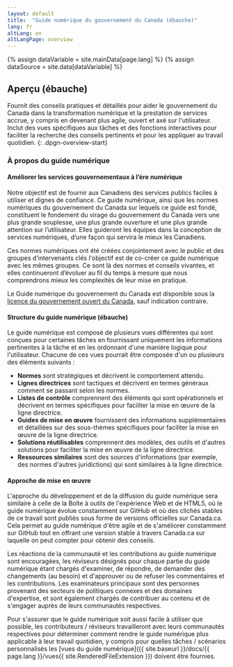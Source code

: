 ```yaml
---
layout: default
title:  "Guide numérique du gouvernement du Canada (ébauche)"
lang: fr
altLang: en
altLangPage: overview
---
```

{% assign dataVariable = site.mainData[page.lang] %}
{% assign dataSource = site.data[dataVariable] %}
<section class="dpgn-section-overview">

## Aperçu (ébauche)

Fournit des conseils pratiques et détaillés pour aider le gouvernement du Canada dans la transformation numérique et la prestation de services accrue, y compris en devenant plus agile, ouvert et axé sur l'utilisateur. Inclut des vues spécifiques aux tâches et des fonctions interactives pour faciliter la recherche des conseils pertinents et pour les appliquer au travail quotidien.
{: .dpgn-overview-start}


<section class="dpgn-overview-end">

### À propos du guide numérique

<section class="dpgn-overview-end">
  
#### Améliorer les services gouvernementaux à l’ère numérique

Notre objectif est de fournir aux Canadiens des services publics faciles à utiliser et dignes de confiance. Ce guide numérique, ainsi que les normes numériques du gouvernement du Canada sur lequels ce guide est fondé, constituent le fondement du virage du gouvernement du Canada vers une plus grande souplesse, une plus grande ouverture et une plus grande attention sur l’utilisateur. Elles guideront les équipes dans la conception de services numériques, d’une façon qui servira le mieux les Canadiens.

Ces normes numériques ont été créées conjointement avec le public et des groupes d’intervenants clés l'objectif est de co-créer ce guide numérique avec les mêmes groupes. Ce sont là des normes et conseils vivantes, et elles continueront d’évoluer au fil du temps à mesure que nous comprendrons mieux les complexités de leur mise en pratique.

Le Guide numérique du gouvernement du Canada est disponible sous la [licence du gouvernement ouvert du Canada](https://ouvert.canada.ca/fr/licence-du-gouvernement-ouvert-canada), sauf indication contraire.

</section>

<section class="dpgn-overview-end">

#### Structure du guide numérique (ébauche)

Le guide numérique est composé de plusieurs vues différentes qui sont conçues pour certaines tâches en fournissant uniquement les informations pertinentes à la tâche et en les ordonnant d'une manière logique pour l'utilisateur. Chacune de ces vues pourrait être composée d'un ou plusieurs des éléments suivants&#160;:

- **Normes** sont stratégiques et décrivent le comportement attendu.
- **Lignes directrices** sont tactiques et décrivent en termes généraux comment se passant selon les normes.
- **Listes de contrôle** comprennent des éléments qui sont opérationnels et décrivent en termes spécifiques pour faciliter la mise en œuvre de la ligne directrice.
- **Guides de mise en œuvre** fournissent des informations supplémentaires et détaillées sur des sous-thèmes spécifiques pour faciliter la mise en œuvre de la ligne directrice.
- **Solutions réutilisables** comprennent des modèles, des outils et d'autres solutions pour faciliter la mise en œuvre de la ligne directrice.
- **Ressources similaires** sont des sources d'informations (par exemple, des normes d'autres juridictions) qui sont similaires à la ligne directrice.

</section>

<section class="dpgn-overview-end">
  
#### Approche de mise en œuvre

L'approche du développement et de la diffusion du guide numérique sera similaire à celle de la Boîte à outils de l'expérience Web et de HTML5, où le guide numérique évolue constamment sur GitHub et où des clichés stables de ce travail sont publiés sous forme de versions officielles sur Canada.ca. Cela permet au guide numérique d'être agile et de s'améliorer constamment sur GitHub tout en offrant une version stable à travers Canada.ca sur laquelle on peut compter pour obtenir des conseils.

Les réactions de la communauté et les contributions au guide numérique sont encouragées, les réviseurs désignés pour chaque partie du guide numérique étant chargés d'examiner, de répondre, de demander des changements (au besoin) et d'approuver ou de refuser les commentaires et les contributions. Les examinateurs principaux sont des personnes provenant des secteurs de politiques connexes et des domaines d'expertise, et sont également chargés de contribuer au contenu et de s'engager auprès de leurs communautés respectives.

Pour s'assurer que le guide numérique soit aussi facile à utiliser que possible, les contributeurs / réviseurs travailleront avec leurs communautés respectives pour déterminer comment rendre le guide numérique plus applicable à leur travail quotidien, y compris pour quelles tâches / scénarios personnalisés les [vues du guide numérique]({{ site.baseurl }}/docs/{{ page.lang }}/vues{{ site.RenderedFileExtension }}) doivent être fournies.

</section>
</section>
